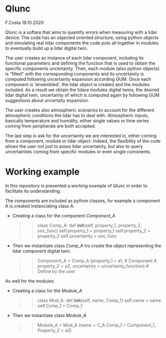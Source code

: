 # **Qlunc**
F.Costa
19.10.2020

Qlunc is a softare that aims to quantify errors when measuring with a lidar device. The code has an objected oriented structure; using python objects and simulating 
real lidar components the code puts all together in modules to eventually build up a lidar digital twin. 

The user creates an instance of each lidar component, including its functional parameters and defining the function that is used to obtain the specific components 
uncertainty. Then, each module (also python objects) is "filled" with the corresponding components and its uncertainty is computed following uncertainty expansion 
according GUM. Once each component is 'ensembled', the lidar object is created and the modules included. As a result we obtain the lidara modules digital twins, the desired lidar digital twin, uncertainty of which is computed again by following GUM suggestions about uncertaity expansion.

The user creates also atmospheric scenarios to account for the different atmospheric conditions the lidar has to deal with. Atmospheric inputs, basically temperature 
and humidity, either single values or time series coming from peripherals are both accepted.

The last step is ask for the uncertainty we are interested in, either coming from a component, module or lidar object. Indeed, the flexibility of the code allows the 
user not just to asses lidar uncertainty,  but also to query uncertainties coming from specific modules or even single comonents.


# Working example

In this repository is presented a working example of Qlunc in order to facilitate its understanding.

The components are included as python classes, for example a component A is created instanciating class A:

- Creating a class for the component _Component_A_
  >> class Comp_A:
  >>   def __init__(self, property_1, property_2, unc_func)
  >>      self.property_1  = property_1
  >>      self.property_2  = property_2
  >>      self.uncertainty = unc_func
- Then we instantiate class _Comp_A_ tro create the object representing the lidar component digital twin.

  >> Component_A = Comp_A (property_1 = a1,   # Component A
  >>                       property_2 = a2,
  >>                       uncertainty = uncertainty_function) # Define by the user
     
As well for the modules:

- Creating a class for the _Module_A_
  >> class Mod_A:
  >>   def __init__(self, name, Comp_1)
  >>      self.name       = name
  >>      self.Comp_1 = Comp_1

- Then we instantiate class _Module_A_

  >> Module_A = Mod_A (name       = C_A 
                       Comp_1 = Component_1,  
                       Property_2 = a2)
